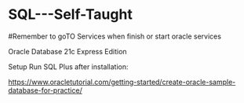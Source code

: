 # SQL---Self-Taught
#Remember to goTO Services when finish or start oracle services
<pir>

  
  Oracle Database 21c Express Edition
  
  Setup
  Run SQL Plus after installation:
  
  
  
  
</pir>


<pir>
  
https://www.oracletutorial.com/getting-started/create-oracle-sample-database-for-practice/
</pir>
